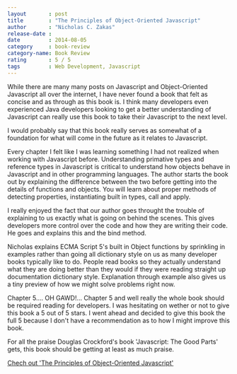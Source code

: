 ```yaml
---
layout       : post
title        : "The Principles of Object-Oriented Javascript"
author       : "Nicholas C. Zakas"
release-date :
date         : 2014-08-05
category     : book-review
category-name: Book Review
rating       : 5 / 5
tags         : Web Development, Javascript
---
```


While there are many many posts on Javascript and Object-Oriented Javascript all over the internet, I have never found a book that felt as concise and as through as this book is. I think many developers even experienced Java developers looking to get a better understanding of Javascript can really use this book to take their Javascript to the next level.

I would probably say that this book really serves as somewhat of a foundation for what will come in the future as it relates to Javascript.

Every chapter I felt like I was learning something I had not realized when working with Javascript before. Understanding primative types and reference types in Javascript is critical to understand how objects behave in Javascript and in other programming languages. The author starts the book out by explaining the difference between the two before getting into the details of functions and objects. You will learn about proper methods of detecting properties, instantiating built in types, call and apply.

I really enjoyed the fact that our author goes throught the trouble of explaining to us exactly what is going on behind the scenes. This gives developers more control over the code and how they are writing their code. He goes and explains this and the bind method.

Nicholas explains ECMA Script 5's built in Object functions by sprinkling in examples rather than going all dictionary style on us as many developer books typically like to do. People read books so they actually understand what they are doing better than they would if they were reading straight up documentation dictionary style. Explanation through example also gives us a tiny preview of how we might solve problems right now.

Chapter 5.... OH GAWD!... Chapter 5 and well really the whole book should be required reading for developers. I was hesitating on wether or not to give this book a 5 out of 5 stars. I went ahead and decided to give this book the full 5 because I don't have a recommendation as to how I might improve this book.

For all the praise Douglas Crockford's book 'Javascript: The Good Parts' gets, this book should be getting at least as much praise.

[Chech out 'The Principles of Object-Oriented Javascript'](http://shop.oreilly.com/product/9781593275402.do)